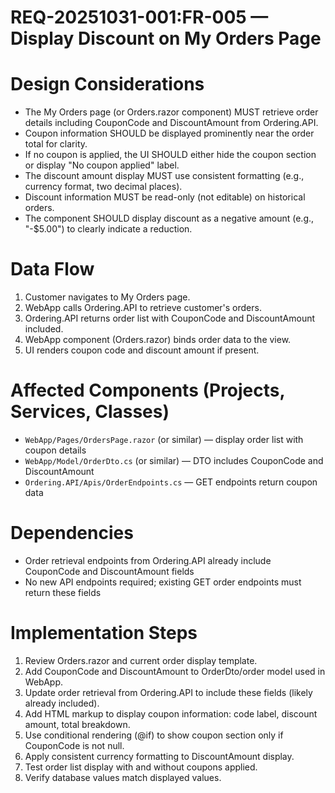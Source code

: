 # REQ-20251031-001:FR-005 — Display Discount on My Orders Page

# Design Considerations

- The My Orders page (or Orders.razor component) MUST retrieve order details including CouponCode and DiscountAmount from Ordering.API.
- Coupon information SHOULD be displayed prominently near the order total for clarity.
- If no coupon is applied, the UI SHOULD either hide the coupon section or display "No coupon applied" label.
- The discount amount display MUST use consistent formatting (e.g., currency format, two decimal places).
- Discount information MUST be read-only (not editable) on historical orders.
- The component SHOULD display discount as a negative amount (e.g., "-$5.00") to clearly indicate a reduction.

# Data Flow

1. Customer navigates to My Orders page.
2. WebApp calls Ordering.API to retrieve customer's orders.
3. Ordering.API returns order list with CouponCode and DiscountAmount included.
4. WebApp component (Orders.razor) binds order data to the view.
5. UI renders coupon code and discount amount if present.

# Affected Components (Projects, Services, Classes)

- `WebApp/Pages/OrdersPage.razor` (or similar) — display order list with coupon details
- `WebApp/Model/OrderDto.cs` (or similar) — DTO includes CouponCode and DiscountAmount
- `Ordering.API/Apis/OrderEndpoints.cs` — GET endpoints return coupon data

# Dependencies

- Order retrieval endpoints from Ordering.API already include CouponCode and DiscountAmount fields
- No new API endpoints required; existing GET order endpoints must return these fields

# Implementation Steps

1. Review Orders.razor and current order display template.
2. Add CouponCode and DiscountAmount to OrderDto/order model used in WebApp.
3. Update order retrieval from Ordering.API to include these fields (likely already included).
4. Add HTML markup to display coupon information: code label, discount amount, total breakdown.
5. Use conditional rendering (@if) to show coupon section only if CouponCode is not null.
6. Apply consistent currency formatting to DiscountAmount display.
7. Test order list display with and without coupons applied.
8. Verify database values match displayed values.

